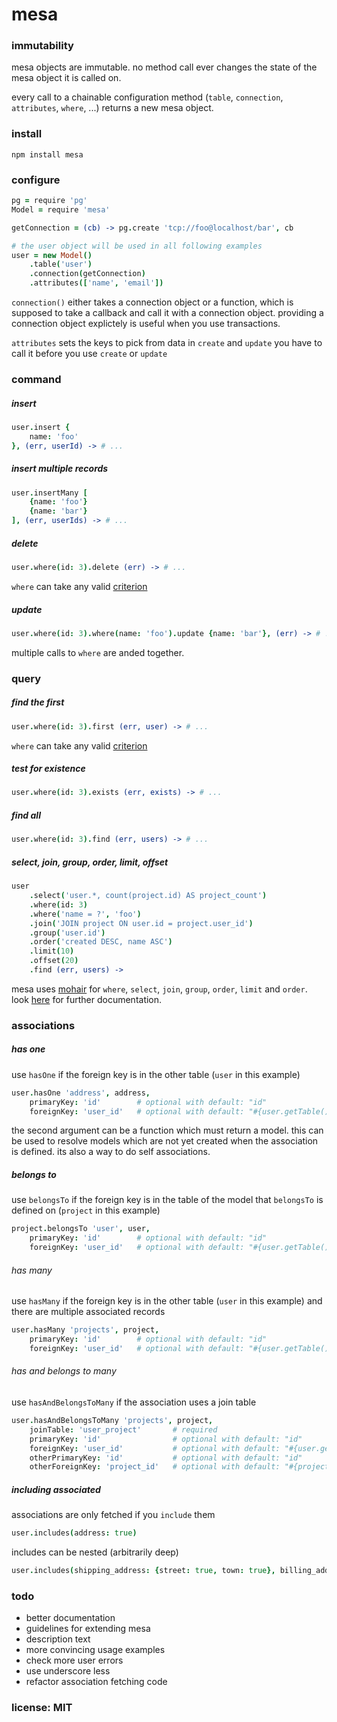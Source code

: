 # mesa

### immutability

mesa objects are immutable.
no method call ever changes the state of the mesa object it is called on.

every call to a chainable configuration method (`table`, `connection`, `attributes`, `where`, ...)
returns a new mesa object.

### install

```
npm install mesa
```

### configure

```coffeescript
pg = require 'pg'
Model = require 'mesa'

getConnection = (cb) -> pg.create 'tcp://foo@localhost/bar', cb

# the user object will be used in all following examples
user = new Model()
    .table('user')
    .connection(getConnection)
    .attributes(['name', 'email'])
```

`connection()` either takes a connection object or a function, which is supposed to take a
callback and call it with a connection object.
providing a connection object explictely is useful when you use transactions.

`attributes` sets the keys to pick from data in `create` and `update`
you have to call it before you use `create` or `update`

### command

##### insert

```coffeescript
user.insert {
    name: 'foo'
}, (err, userId) -> # ...
```

##### insert multiple records

```coffeescript
user.insertMany [
    {name: 'foo'}
    {name: 'bar'}
], (err, userIds) -> # ...
```

##### delete

```coffeescript
user.where(id: 3).delete (err) -> # ...
```

`where` can take any valid [criterion](https://github.com/snd/criterion)

##### update

```coffeescript
user.where(id: 3).where(name: 'foo').update {name: 'bar'}, (err) -> # ...
```

multiple calls to `where` are anded together.

### query

##### find the first

```coffeescript
user.where(id: 3).first (err, user) -> # ...
```

`where` can take any valid [criterion](https://github.com/snd/criterion)

##### test for existence

```coffeescript
user.where(id: 3).exists (err, exists) -> # ...
```

##### find all

```coffeescript
user.where(id: 3).find (err, users) -> # ...
```

##### select, join, group, order, limit, offset

```coffeescript
user
    .select('user.*, count(project.id) AS project_count')
    .where(id: 3)
    .where('name = ?', 'foo')
    .join('JOIN project ON user.id = project.user_id')
    .group('user.id')
    .order('created DESC, name ASC')
    .limit(10)
    .offset(20)
    .find (err, users) ->
```

mesa uses [mohair](https://github.com/snd/mohair) for `where`, `select`, `join`, `group`, `order`, `limit` and `order`.
look [here](https://github.com/snd/mohair) for further documentation.

### associations

##### has one

use `hasOne` if the foreign key is in the other table (`user` in this example)

```coffeescript
user.hasOne 'address', address,
    primaryKey: 'id'        # optional with default: "id"
    foreignKey: 'user_id'   # optional with default: "#{user.getTable()}_id"
```

the second argument can be a function which must return a model.
this can be used to resolve models which are not yet created when the association
is defined.
its also a way to do self associations.

##### belongs to

use `belongsTo` if the foreign key is in the table of the model that `belongsTo`
is defined on (`project` in this example)

```coffeescript
project.belongsTo 'user', user,
    primaryKey: 'id'        # optional with default: "id"
    foreignKey: 'user_id'   # optional with default: "#{user.getTable()}_id"
```

###### has many

use `hasMany` if the foreign key is in the other table (`user` in this example) and
there are multiple associated records

```coffeescript
user.hasMany 'projects', project,
    primaryKey: 'id'        # optional with default: "id"
    foreignKey: 'user_id'   # optional with default: "#{user.getTable()}_id"
```

###### has and belongs to many

use `hasAndBelongsToMany` if the association uses a join table

```coffeescript
user.hasAndBelongsToMany 'projects', project,
    joinTable: 'user_project'       # required
    primaryKey: 'id'                # optional with default: "id"
    foreignKey: 'user_id'           # optional with default: "#{user.getTable()}_id"
    otherPrimaryKey: 'id'           # optional with default: "id"
    otherForeignKey: 'project_id'   # optional with default: "#{project.getTable()}_id"
```

##### including associated

associations are only fetched if you `include` them

```coffeescript
user.includes(address: true)
```

includes can be nested (arbitrarily deep)

```coffeescript
user.includes(shipping_address: {street: true, town: true}, billing_address: true, friends: {billing_address: true})
```

### todo

- better documentation
- guidelines for extending mesa
- description text
- more convincing usage examples
- check more user errors
- use underscore less
- refactor association fetching code

### license: MIT
